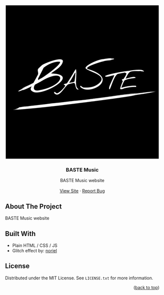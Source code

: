 <div id="top"></div>

<!-- PROJECT LOGO -->
<br />
<div align="center">
  <a href="https://github.com/ruudvh/bastemusic/">
    <img src="static/BASTE_logo_500x500.jpg" alt="Logo" width="500" height="500">
  </a>

<h3 align="center">BASTE Music</h3>

  <p align="center">
    BASTE Music website
    <br />
    <br />
    <a href="https://www.baste-music.nl">View Site</a>
    ·
    <a href="https://github.com/ruudvh/bastemusic/issues">Report Bug</a>
  </p>
</div>


## About The Project
BASTE Music website

## Built With
* Plain HTML / CSS / JS
* Glitch effect by: [noriel](https://codepen.io/toperrr/pen/KKqMRjw?editors=1100)

## License
Distributed under the MIT License. See `LICENSE.txt` for more information.

<p align="right">(<a href="#top">back to top</a>)</p>
